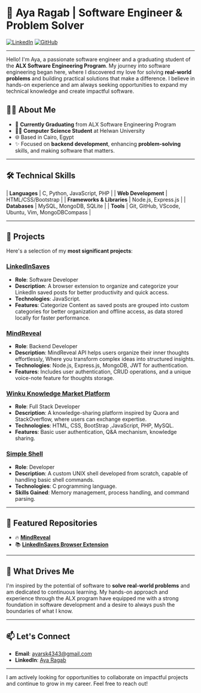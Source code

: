 # 🌟 Aya Ragab | Software Engineer & Problem Solver

[![LinkedIn](https://img.shields.io/badge/LinkedIn-Profile-blue)](https://www.linkedin.com/in/ayaragab/) [![GitHub](https://img.shields.io/badge/GitHub-Follow-lightgrey)](https://github.com/ayaarragab)

---

Hello! I'm Aya, a passionate software engineer and a graduating student of the **ALX Software Engineering Program**. My journey into software engineering began here, where I discovered my love for solving **real-world problems** and building practical solutions that make a difference. I believe in hands-on experience and am always seeking opportunities to expand my technical knowledge and create impactful software.

## 👩‍💻 About Me
- 💼 **Currently Graduating** from ALX Software Engineering Program
- 🧑‍🎓 **Computer Science Student** at Helwan University
- 🌐 Based in Cairo, Egypt
- ✨ Focused on **backend development**, enhancing **problem-solving** skills, and making software that matters.

---

## 🛠️ Technical Skills

| **Languages**            | C, Python, JavaScript, PHP    |
|  **Web Development** |  HTML/CSS/Bootstrap  |
| **Frameworks & Libraries** | Node.js, Express.js                               |
| **Databases**            | MySQL, MongoDB, SQLite                              |
| **Tools**   | Git, GitHub, VScode, Ubuntu, Vim, MongoDBCompass                                         |

---

## 💼 Projects

Here's a selection of my **most significant projects**:

### [LinkedInSaves](https://github.com/ayaarragab/linkedin-saves-extension)
- **Role**: Software Developer
- **Description**: A browser extension to organize and categorize your LinkedIn saved posts for better productivity and quick access.
- **Technologies**: JavaScript.
- **Features**: Categorize Content as saved posts are grouped into custom categories for better organization and offline access, as data stored locally for faster performance.

### [MindReveal](https://github.com/ayaarragab/MindReveal-API)
- **Role**: Backend Developer
- **Description**: MindReveal API helps users organize their inner thoughts effortlessly, Where you transform complex ideas into structured insights.
- **Technologies**: Node.js, Express.js, MongoDB, JWT for authentication.
- **Features**: Includes user authentication, CRUD operations, and a unique voice-note feature for thoughts storage.

### [Winku Knowledge Market Platform](https://github.com/ayaarragab/Winku-knowledge-market)
- **Role**: Full Stack Developer
- **Description**: A knowledge-sharing platform inspired by Quora and StackOverflow, where users can exchange expertise.
- **Technologies**: HTML, CSS, BootStrap ,JavaScript, PHP, MySQL.
- **Features**: Basic user authentication, Q&A mechanism, knowledge sharing.

### [Simple Shell](https://github.com/ayaarragab/simple_shell)
- **Role**: Developer
- **Description**: A custom UNIX shell developed from scratch, capable of handling basic shell commands.
- **Technologies**: C programming language.
- **Skills Gained**: Memory management, process handling, and command parsing.

---
## 📝 Featured Repositories

- 🔥 **[MindReveal](https://github.com/ayaarragab/MindReveal-API)**
- 📚 **[LinkedInSaves Browser Extension](https://github.com/ayaarragab/linkedin-saves-extension)**

---

## 🚀 What Drives Me

I'm inspired by the potential of software to **solve real-world problems** and am dedicated to continuous learning. My hands-on approach and experience through the ALX program have equipped me with a strong foundation in software development and a desire to always push the boundaries of what I know.

---

## 📫 Let's Connect

- **Email**: ayarsk4343@gmail.com
- **LinkedIn**: [Aya Ragab](https://www.linkedin.com/in/ayaragab/)

---

I am actively looking for opportunities to collaborate on impactful projects and continue to grow in my career. Feel free to reach out!


